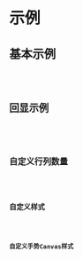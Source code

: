 # 示例

## 基本示例

<code src="./demo/demo-01.tsx" />

## 回显示例

<code src="./demo/demo-05.tsx" />

## 自定义行列数量

<code src="./demo/demo-02.tsx" />

## 自定义样式

<code src="./demo/demo-03.tsx" />

## 自定义手势Canvas样式

<code src="./demo/demo-04.tsx" />
